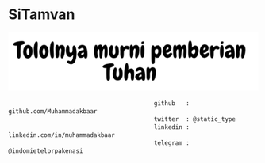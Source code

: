 # SiTamvan

<p align="center">
  <img src="https://github.com/Muhammadakbaar/Some-Picture/blob/main/tolol.png"/>
</p>

```
                                         github   : github.com/Muhammadakbaar
                                         twitter  : @static_type
                                         linkedin : linkedin.com/in/muhammadakbaar
                                         telegram : @indomietelorpakenasi

``` 


<!--
**Muhammadakbaar/Muhammadakbaar** is a ✨ _special_ ✨ repository because its `README.md` (this file) appears on your GitHub profile.

Here are some ideas to get you started:

- 🔭 I’m currently working on ...
- 🌱 I’m currently learning ...
- 👯 I’m looking to collaborate on ...
- 🤔 I’m looking for help with ...
- 💬 Ask me about ...
- 📫 How to reach me: ...
- 😄 Pronouns: ...
- ⚡ Fun fact: ...
-->
